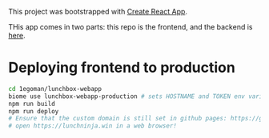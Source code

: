 This project was bootstrapped with [Create React App](https://github.com/facebookincubator/create-react-app).

THis app comes in two parts: this repo is the frontend, and the backend is [here](https://github.com/1egoman/lunchbox).

# Deploying frontend to production
```bash
cd 1egoman/lunchbox-webapp
biome use lunchbox-webapp-production # sets HOSTNAME and TOKEN env variables
npm run build
npm run deploy
# Ensure that the custom domain is still set in github pages: https://github.com/1egoman/lunchbox-webapp/settings
# open https://lunchninja.win in a web browser!
```

<!-- open https://1egoman.github.io/lunchbox-webapp in a web browser! -->
